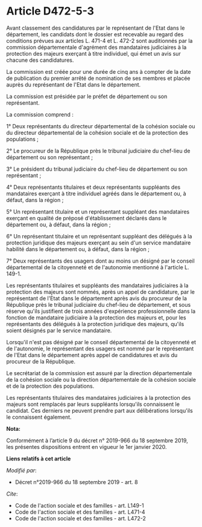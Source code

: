 # Article D472-5-3

Avant classement des candidatures par le représentant de l'Etat dans le département, les candidats dont le dossier est
recevable au regard des conditions prévues aux articles L. 471-4 et L. 472-2 sont auditionnés par la commission
départementale d'agrément des mandataires judiciaires à la protection des majeurs exerçant à titre individuel, qui émet un
avis sur chacune des candidatures. 

La commission est créée pour une durée de cinq ans à compter de la date de publication du premier arrêté de nomination de ses
membres et placée auprès du représentant de l'Etat dans le département. 

La commission est présidée par le préfet de département ou son représentant. 

La commission comprend : 

1° Deux représentants du directeur départemental de la cohésion sociale ou du directeur départemental de la cohésion sociale
et de la protection des populations ; 

2° Le procureur de la République près le   tribunal judiciaire du chef-lieu de département ou son représentant ; 

3° Le président du   tribunal judiciaire du chef-lieu de département ou son représentant ; 

4° Deux représentants titulaires et deux représentants suppléants des mandataires exerçant à titre individuel agréés dans le
département ou, à défaut, dans la région ; 

5° Un représentant titulaire et un représentant suppléant des mandataires exerçant en qualité de préposé d'établissement
déclarés dans le département ou, à défaut, dans la région ; 

6° Un représentant titulaire et un représentant suppléant des délégués à la protection juridique des majeurs exerçant au sein
d'un service mandataire habilité dans le département ou, à défaut, dans la région ; 

7° Deux représentants des usagers dont au moins un désigné par le conseil départemental de la citoyenneté et de l'autonomie
mentionné à l'article L. 149-1. 

Les représentants titulaires et suppléants des mandataires judiciaires à la protection des majeurs sont nommés, après un
appel de candidature, par le représentant de l'Etat dans le département après avis du procureur de la République près le
tribunal judiciaire du chef-lieu de département, et sous réserve qu'ils justifient de trois années d'expérience
professionnelle dans la fonction de mandataire judiciaire à la protection des majeurs et, pour les représentants des délégués
à la protection juridique des majeurs, qu'ils soient désignés par le service mandataire. 

Lorsqu'il n'est pas désigné par le conseil départemental de la citoyenneté et de l'autonomie, le représentant des usagers est
nommé par le représentant de l'Etat dans le département après appel de candidatures et avis du procureur de la République. 

Le secrétariat de la commission est assuré par la direction départementale de la cohésion sociale ou la direction
départementale de la cohésion sociale et de la protection des populations. 

Les représentants titulaires des mandataires judiciaires à la protection des majeurs sont remplacés par leurs suppléants
lorsqu'ils connaissent le candidat. Ces derniers ne peuvent prendre part aux délibérations lorsqu'ils le connaissent
également.

**Nota:**

Conformément à l’article 9 du décret n° 2019-966 du 18 septembre 2019, les présentes dispositions entrent en vigueur le 1er
janvier 2020.

**Liens relatifs à cet article**

_Modifié par_:

  - Décret n°2019-966 du 18 septembre 2019 - art. 8

_Cite_:

  - Code de l'action sociale et des familles - art. L149-1
  - Code de l'action sociale et des familles - art. L471-4
  - Code de l'action sociale et des familles - art. L472-2
